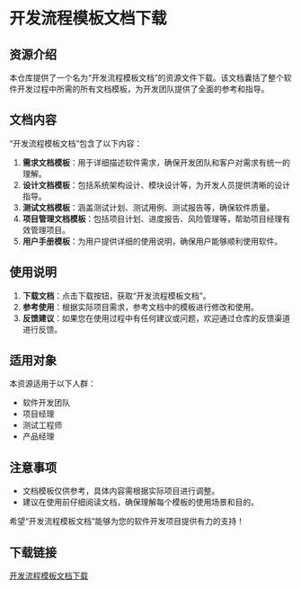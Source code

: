 # 开发流程模板文档下载

## 资源介绍

本仓库提供了一个名为“开发流程模板文档”的资源文件下载。该文档囊括了整个软件开发过程中所需的所有文档模板，为开发团队提供了全面的参考和指导。

## 文档内容

“开发流程模板文档”包含了以下内容：

1. **需求文档模板**：用于详细描述软件需求，确保开发团队和客户对需求有统一的理解。
2. **设计文档模板**：包括系统架构设计、模块设计等，为开发人员提供清晰的设计指导。
3. **测试文档模板**：涵盖测试计划、测试用例、测试报告等，确保软件质量。
4. **项目管理文档模板**：包括项目计划、进度报告、风险管理等，帮助项目经理有效管理项目。
5. **用户手册模板**：为用户提供详细的使用说明，确保用户能够顺利使用软件。

## 使用说明

1. **下载文档**：点击下载按钮，获取“开发流程模板文档”。
2. **参考使用**：根据实际项目需求，参考文档中的模板进行修改和使用。
3. **反馈建议**：如果您在使用过程中有任何建议或问题，欢迎通过仓库的反馈渠道进行反馈。

## 适用对象

本资源适用于以下人群：

- 软件开发团队
- 项目经理
- 测试工程师
- 产品经理

## 注意事项

- 文档模板仅供参考，具体内容需根据实际项目进行调整。
- 建议在使用前仔细阅读文档，确保理解每个模板的使用场景和目的。

希望“开发流程模板文档”能够为您的软件开发项目提供有力的支持！

## 下载链接

[开发流程模板文档下载](https://pan.quark.cn/s/a556c3e386ab)
